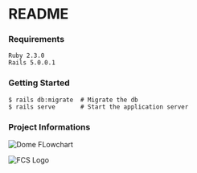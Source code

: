 # README

### Requirements

```
Ruby 2.3.0
Rails 5.0.0.1
```

### Getting Started

```
$ rails db:migrate  # Migrate the db
$ rails serve       # Start the application server
```

### Project Informations


![Dome FLowchart](https://dome-app.herokuapp.com/assets/dome_flowchart-9de4d2e44d505b383ed1ea2104ba480f92974d71dc07a115bac4f74755b23992.png "Dome Project")


![FCS Logo](http://web.cs.dal.ca/~bkelly/wp-content/uploads/2016/02/05-DAL-CompScience-Blk.png "Dome Project")
